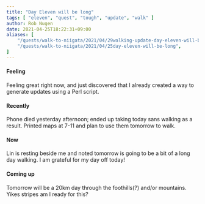 ```yaml
---
title: "Day Eleven will be long"
tags: [ "eleven", "quest", "tough", "update", "walk" ]
author: Rob Nugen
date: 2021-04-25T18:22:31+09:00
aliases: [
    "/quests/walk-to-niigata/2021/04/29walking-update-day-eleven-will-be-long",
    "/quests/walk-to-niigata/2021/04/25day-eleven-will-be-long",
]
---
```


#### Feeling

Feeling great right now, and just discovered that I already created a
way to generate updates using a Perl script.

#### Recently

Phone died yesterday afternoon; ended up taking today sans walking as
a result.  Printed maps at 7-11 and plan to use them tomorrow to walk.

#### Now

Lin is resting beside me and noted tomorrow is going to be a bit of a
long day walking.  I am grateful for my day off today!

#### Coming up

Tomorrow will be a 20km day through the foothills(?) and/or mountains.
Yikes stripes am I ready for this?
